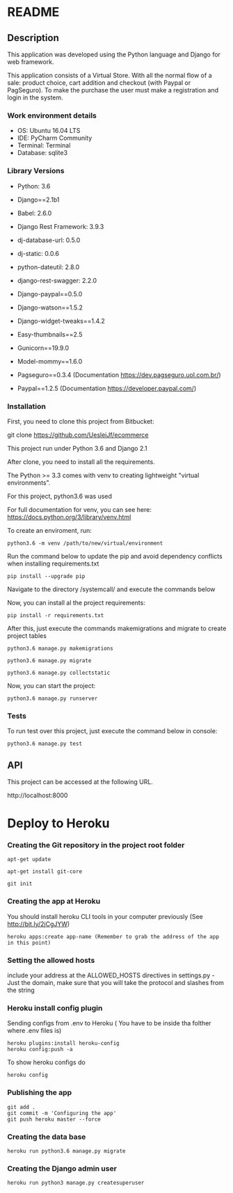 # README

## Description

This application was developed using the Python language and Django for web framework.

This application consists of a Virtual Store. With all the normal flow of a sale: product choice, cart addition and checkout (with Paypal or PagSeguro).
To make the purchase the user must make a registration and login in the system.

### Work environment details

* OS: Ubuntu 16.04 LTS
* IDE: PyCharm Community
* Terminal: Terminal
* Database: sqlite3

### Library Versions

* Python:   3.6
* Django==2.1b1
* Babel: 2.6.0
* Django Rest Framework: 3.9.3
* dj-database-url: 0.5.0
* dj-static: 0.0.6
* python-dateutil: 2.8.0
* django-rest-swagger: 2.2.0
* Django-paypal==0.5.0
* Django-watson==1.5.2
* Django-widget-tweaks==1.4.2
* Easy-thumbnails==2.5
* Gunicorn==19.9.0
* Model-mommy==1.6.0

* Pagseguro==0.3.4 (Documentation https://dev.pagseguro.uol.com.br/)
* Paypal==1.2.5 (Documentation https://developer.paypal.com/)

### Installation

First, you need to clone this project from Bitbucket:

git clone https://github.com/UesleiJf/ecommerce

This project run under Python 3.6 and Django 2.1

After clone, you need to install all the requirements. 

The Python >= 3.3 comes with venv to creating lightweight "virtual environments".

For this project, python3.6 was used

For full documentation for venv, you can see here:
https://docs.python.org/3/library/venv.html

To create an enviroment, run:

    python3.6 -m venv /path/to/new/virtual/environment

Run the command below to update the pip and avoid dependency conflicts when installing requirements.txt

    pip install --upgrade pip

Navigate to the directory /systemcall/ and execute the commands below

Now, you can install al the project requirements:

    pip install -r requirements.txt

After this, just execute the commands makemigrations and migrate to create project tables

    python3.6 manage.py makemigrations

    python3.6 manage.py migrate

    python3.6 manage.py collectstatic

Now, you can start the project:

    python3.6 manage.py runserver

### Tests

To run test over this project, just execute the command below in console:

    python3.6 manage.py test

## API

This project can be accessed at the following URL.

http://localhost:8000

# Deploy to Heroku

### Creating the Git repository in the project root folder

    apt-get update
    
    apt-get install git-core
    
    git init
    
### Creating the app at Heroku

You should install heroku CLI tools in your computer previously (See http://bit.ly/2jCgJYW)

    heroku apps:create app-name (Remember to grab the address of the app in this point)

### Setting the allowed hosts

include your address at the ALLOWED_HOSTS directives in settings.py - 
Just the domain, make sure that you will take the protocol and slashes from the string

### Heroku install config plugin

Sending configs from .env to Heroku ( You have to be inside tha folther where .env files is)

    heroku plugins:install heroku-config
    heroku config:push -a

To show heroku configs do

    heroku config
    
### Publishing the app

    git add .
    git commit -m 'Configuring the app'
    git push heroku master --force
    
### Creating the data base

    heroku run python3.6 manage.py migrate
    
### Creating the Django admin user

    heroku run python3 manage.py createsuperuser
